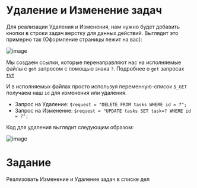 # Удаление и Изменение задач

Для реализации Удаления и Изменения, нам нужно будет добавить кнопки в строки задач верстку для данных действий. Выглядит это примерно так (Оформление страницы лежит на вас):

![image](https://user-images.githubusercontent.com/47351812/230597038-52dcdc8a-9f49-4b98-9e9e-cda7230592a2.png)

Мы создаем ссылки, которые перенаправляют нас на исполняемые файлы с `get` запросом с помощью знака `?`. 
Подробнее о `get` запросах [тут](https://php.zone/kurs-php-dlya-nachinayushih/get-zaprosy-v-php)

И в исполняемых файлах просто используя переменную-список `$_GET` получаем наш `id` для изменения или удаления. 

* Запрос на Удаление: `$request = "DELETE FROM tasks WHERE id = ?";`
* Запрос на Изменение: `$request = "UPDATE tasks SET task=? WHERE id = ?";`

Код для удаления выглядит следующим образом:

![image](https://user-images.githubusercontent.com/47351812/230597970-67a220a6-bdbc-4065-a5eb-3db2e99101ff.png)

# Задание

Реализовать Изменение и Удаление задач в списке дел
